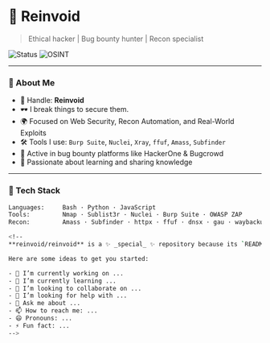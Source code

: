 # 👾 Reinvoid

> Ethical hacker | Bug bounty hunter | Recon specialist

![Status](https://img.shields.io/badge/hacker-mode--on-black?style=for-the-badge&logo=github&logoColor=white)
![OSINT](https://img.shields.io/badge/focus-OSINT%20%7C%20Recon-lightgrey?style=for-the-badge)

---

### 🔎 About Me

- 👤 Handle: **Reinvoid**
- 🕶 I break things to secure them.
- 🌍 Focused on Web Security, Recon Automation, and Real-World Exploits
- 🛠️ Tools I use: `Burp Suite`, `Nuclei`, `Xray`, `ffuf`, `Amass`, `Subfinder`
- 🐞 Active in bug bounty platforms like HackerOne & Bugcrowd
- 📜 Passionate about learning and sharing knowledge

---

### 🧰 Tech Stack

```bash
Languages:     Bash · Python · JavaScript
Tools:         Nmap · Sublist3r · Nuclei · Burp Suite · OWASP ZAP
Recon:         Amass · Subfinder · httpx · ffuf · dnsx · gau · waybackurls

<!--
**reinvoid/reinvoid** is a ✨ _special_ ✨ repository because its `README.md` (this file) appears on your GitHub profile.

Here are some ideas to get you started:

- 🔭 I’m currently working on ...
- 🌱 I’m currently learning ...
- 👯 I’m looking to collaborate on ...
- 🤔 I’m looking for help with ...
- 💬 Ask me about ...
- 📫 How to reach me: ...
- 😄 Pronouns: ...
- ⚡ Fun fact: ...
-->
